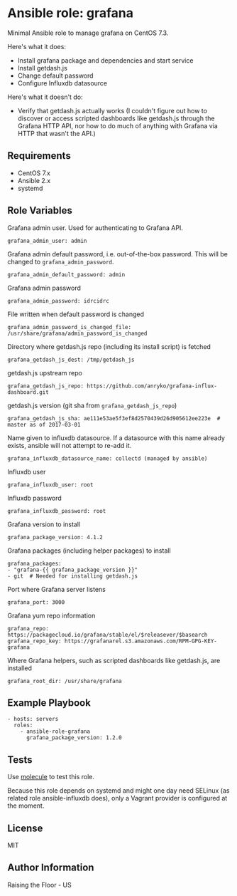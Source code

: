 Ansible role: grafana
=========

Minimal Ansible role to manage grafana on CentOS 7.3.

Here's what it does:

 * Install grafana package and dependencies and start service
 * Install getdash.js
 * Change default password
 * Configure Influxdb datasource

Here's what it doesn't do:

 * Verify that getdash.js actually works (I couldn't figure out how to discover or access scripted dashboards like getdash.js through the Grafana HTTP API, nor how to do much of anything with Grafana via HTTP that wasn't the API.)

Requirements
------------

 * CentOS 7.x
 * Ansible 2.x
 * systemd

Role Variables
--------------

Grafana admin user. Used for authenticating to Grafana API.

    grafana_admin_user: admin

Grafana admin default password, i.e. out-of-the-box password. This will be changed to ``grafana_admin_password``.

    grafana_admin_default_password: admin

Grafana admin password

    grafana_admin_password: idrcidrc

File written when default password is changed

    grafana_admin_password_is_changed_file: /usr/share/grafana/admin_password_is_changed

Directory where getdash.js repo (including its install script) is fetched

    grafana_getdash_js_dest: /tmp/getdash_js

getdash.js upstream repo

    grafana_getdash_js_repo: https://github.com/anryko/grafana-influx-dashboard.git

getdash.js version (git sha from ``grafana_getdash_js_repo``)

    grafana_getdash_js_sha: ae111e53ae5f3ef8d2570439d26d905612ee223e  # master as of 2017-03-01

Name given to influxdb datasource. If a datasource with this name already exists, ansible will not attempt to re-add it.

    grafana_influxdb_datasource_name: collectd (managed by ansible)

Influxdb user

    grafana_influxdb_user: root

Influxdb password

    grafana_influxdb_password: root

Grafana version to install

    grafana_package_version: 4.1.2

Grafana packages (including helper packages) to install

    grafana_packages:
    - "grafana-{{ grafana_package_version }}"
    - git  # Needed for installing getdash.js

Port where Grafana server listens

    grafana_port: 3000

Grafana yum repo information

    grafana_repo: https://packagecloud.io/grafana/stable/el/$releasever/$basearch
    grafana_repo_key: https://grafanarel.s3.amazonaws.com/RPM-GPG-KEY-grafana

Where Grafana helpers, such as scripted dashboards like getdash.js, are installed

    grafana_root_dir: /usr/share/grafana


Example Playbook
----------------

    - hosts: servers
      roles:
        - ansible-role-grafana
          grafana_package_version: 1.2.0

Tests
-----

Use [molecule](https://github.com/metacloud/molecule) to test this role.

Because this role depends on systemd and might one day need SELinux (as related role ansible-influxdb does), only a Vagrant provider is configured at the moment.

License
-------

MIT

Author Information
------------------

Raising the Floor - US
